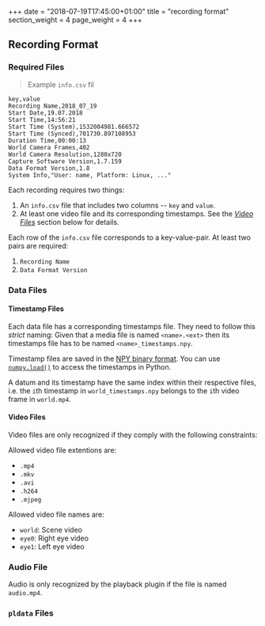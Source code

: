 +++
date = "2018-07-19T17:45:00+01:00"
title = "recording format"
section_weight = 4
page_weight = 4
+++

## Recording Format

### Required Files

> Example `info.csv` fil
```csv
key,value
Recording Name,2018_07_19
Start Date,19.07.2018
Start Time,14:56:21
Start Time (System),1532004981.666572
Start Time (Synced),701730.897108953
Duration Time,00:00:13
World Camera Frames,402
World Camera Resolution,1280x720
Capture Software Version,1.7.159
Data Format Version,1.8
System Info,"User: name, Platform: Linux, ..."
```

Each recording requires two things:
1. An `info.csv` file that includes two columns -- `key` and `value`.
2. At least one video file and its corresponding timestamps. See the [*Video Files*](#video-files) section below for details.

Each row of the `info.csv` file corresponds to a key-value-pair. At least two pairs are required:
1. `Recording Name`
2. `Data Format Version`

### Data Files

#### Timestamp Files
Each data file has a corresponding timestamps file. They need to follow this *strict* naming:
Given that a media file is named `<name>.<ext>` then its timestamps file has to be named `<name>_timestamps.npy`.

Timestamp files are saved in the [NPY binary format](https://docs.scipy.org/doc/numpy/neps/npy-format.html). You can use [`numpy.load()`](https://docs.scipy.org/doc/numpy/reference/generated/numpy.load.html#numpy.load) to access the timestamps in Python.

A datum and its timestamp have the same index within their respective files, i.e. the `i`th timestamp in `world_timestamps.npy` belongs to the `i`th video frame in `world.mp4`.

#### Video Files
Video files are only recognized if they comply with the following constraints:

Allowed video file extentions are:
- `.mp4`
- `.mkv`
- `.avi`
- `.h264`
- `.mjpeg`

Allowed video file names are:
- `world`: Scene video
- `eye0`: Right eye video
- `eye1`: Left eye video

### Audio File
Audio is only recognized by the playback plugin if the file is named `audio.mp4`.

### `pldata` Files
